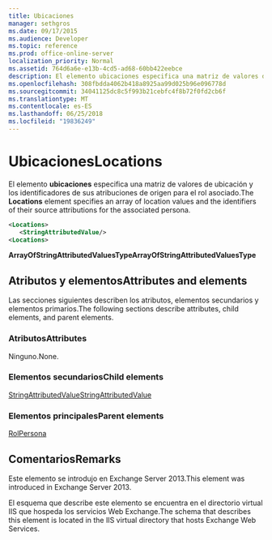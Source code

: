```yaml
---
title: Ubicaciones
manager: sethgros
ms.date: 09/17/2015
ms.audience: Developer
ms.topic: reference
ms.prod: office-online-server
localization_priority: Normal
ms.assetid: 764d6a6e-e13b-4cd5-ad68-60bb422eebce
description: El elemento ubicaciones especifica una matriz de valores de ubicación y los identificadores de sus atribuciones de origen para el rol asociado.
ms.openlocfilehash: 308fbdda4062b418a8925aa99d025b96e096778d
ms.sourcegitcommit: 34041125dc8c5f993b21cebfc4f8b72f0fd2cb6f
ms.translationtype: MT
ms.contentlocale: es-ES
ms.lasthandoff: 06/25/2018
ms.locfileid: "19836249"
---
```

# <a name="locations"></a><span data-ttu-id="064a4-103">Ubicaciones</span><span class="sxs-lookup"><span data-stu-id="064a4-103">Locations</span></span>

<span data-ttu-id="064a4-104">El elemento **ubicaciones** especifica una matriz de valores de ubicación y los identificadores de sus atribuciones de origen para el rol asociado.</span><span class="sxs-lookup"><span data-stu-id="064a4-104">The **Locations** element specifies an array of location values and the identifiers of their source attributions for the associated persona.</span></span> 
  
```XML
<Locations>
   <StringAttributedValue/>
<Locations>
```

 <span data-ttu-id="064a4-105">**ArrayOfStringAttributedValuesType**</span><span class="sxs-lookup"><span data-stu-id="064a4-105">**ArrayOfStringAttributedValuesType**</span></span>
## <a name="attributes-and-elements"></a><span data-ttu-id="064a4-106">Atributos y elementos</span><span class="sxs-lookup"><span data-stu-id="064a4-106">Attributes and elements</span></span>

<span data-ttu-id="064a4-107">Las secciones siguientes describen los atributos, elementos secundarios y elementos primarios.</span><span class="sxs-lookup"><span data-stu-id="064a4-107">The following sections describe attributes, child elements, and parent elements.</span></span>
  
### <a name="attributes"></a><span data-ttu-id="064a4-108">Atributos</span><span class="sxs-lookup"><span data-stu-id="064a4-108">Attributes</span></span>

<span data-ttu-id="064a4-109">Ninguno.</span><span class="sxs-lookup"><span data-stu-id="064a4-109">None.</span></span>
  
### <a name="child-elements"></a><span data-ttu-id="064a4-110">Elementos secundarios</span><span class="sxs-lookup"><span data-stu-id="064a4-110">Child elements</span></span>

[<span data-ttu-id="064a4-111">StringAttributedValue</span><span class="sxs-lookup"><span data-stu-id="064a4-111">StringAttributedValue</span></span>](stringattributedvalue.md)
  
### <a name="parent-elements"></a><span data-ttu-id="064a4-112">Elementos principales</span><span class="sxs-lookup"><span data-stu-id="064a4-112">Parent elements</span></span>

[<span data-ttu-id="064a4-113">Rol</span><span class="sxs-lookup"><span data-stu-id="064a4-113">Persona</span></span>](persona.md)
  
## <a name="remarks"></a><span data-ttu-id="064a4-114">Comentarios</span><span class="sxs-lookup"><span data-stu-id="064a4-114">Remarks</span></span>

<span data-ttu-id="064a4-115">Este elemento se introdujo en Exchange Server 2013.</span><span class="sxs-lookup"><span data-stu-id="064a4-115">This element was introduced in Exchange Server 2013.</span></span>
  
<span data-ttu-id="064a4-116">El esquema que describe este elemento se encuentra en el directorio virtual IIS que hospeda los servicios Web Exchange.</span><span class="sxs-lookup"><span data-stu-id="064a4-116">The schema that describes this element is located in the IIS virtual directory that hosts Exchange Web Services.</span></span>
  

